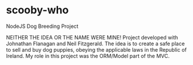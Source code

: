# scooby-who
NodeJS Dog Breeding Project

NEITHER THE IDEA OR THE NAME WERE MINE! Project developed with Johnathan Flanagan and Neil Fitzgerald.
The idea is to create a safe place to sell and buy dog puppies, obeying the applicable laws in the Republic of Ireland.
My role in this project was the ORM/Model part of the MVC.

